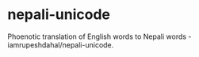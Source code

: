 # nepali-unicode
Phoenotic translation of English words to Nepali words - iamrupeshdahal/nepali-unicode.
